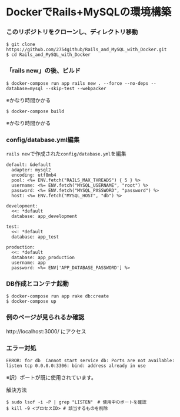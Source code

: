 # DockerでRails+MySQLの環境構築

### このリポジトリをクローンし、ディレクトリ移動
```
$ git clone https://github.com/2754github/Rails_and_MySQL_with_Docker.git
$ cd Rails_and_MySQL_with_Docker
```

### 「rails new」の後、ビルド
```
$ docker-compose run app rails new . --force --no-deps --database=mysql --skip-test --webpacker
```
※かなり時間かかる

```
$ docker-compose build
```
※かなり時間かかる

### config/database.yml編集
`rails new`で作成された`config/database.yml`を編集

```
default: &default
  adapter: mysql2
  encoding: utf8mb4
  pool: <%= ENV.fetch("RAILS_MAX_THREADS") { 5 } %>
  username: <%= ENV.fetch("MYSQL_USERNAME", "root") %>
  password: <%= ENV.fetch("MYSQL_PASSWORD", "password") %>
  host: <%= ENV.fetch("MYSQL_HOST", "db") %>

development:
  <<: *default
  database: app_development

test:
  <<: *default
  database: app_test

production:
  <<: *default
  database: app_production
  username: app
  password: <%= ENV['APP_DATABASE_PASSWORD'] %>
```

### DB作成とコンテナ起動
```
$ docker-compose run app rake db:create
$ docker-compose up
```

### 例のページが見られるか確認
http://localhost:3000/ にアクセス

### エラー対処
```
ERROR: for db  Cannot start service db: Ports are not available: listen tcp 0.0.0.0:3306: bind: address already in use
```
※訳）ポートが既に使用されています。

解決方法

```
$ sudo lsof -i -P | grep "LISTEN"　# 使用中のポートを確認
$ kill -9 <プロセスID> # 該当するものを削除
```
